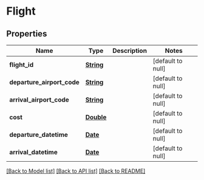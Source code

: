 # Flight
## Properties

Name | Type | Description | Notes
------------ | ------------- | ------------- | -------------
**flight\_id** | [**String**](string.md) |  | [default to null]
**departure\_airport\_code** | [**String**](string.md) |  | [default to null]
**arrival\_airport\_code** | [**String**](string.md) |  | [default to null]
**cost** | [**Double**](double.md) |  | [default to null]
**departure\_datetime** | [**Date**](DateTime.md) |  | [default to null]
**arrival\_datetime** | [**Date**](DateTime.md) |  | [default to null]

[[Back to Model list]](../README.md#documentation-for-models) [[Back to API list]](../README.md#documentation-for-api-endpoints) [[Back to README]](../README.md)

